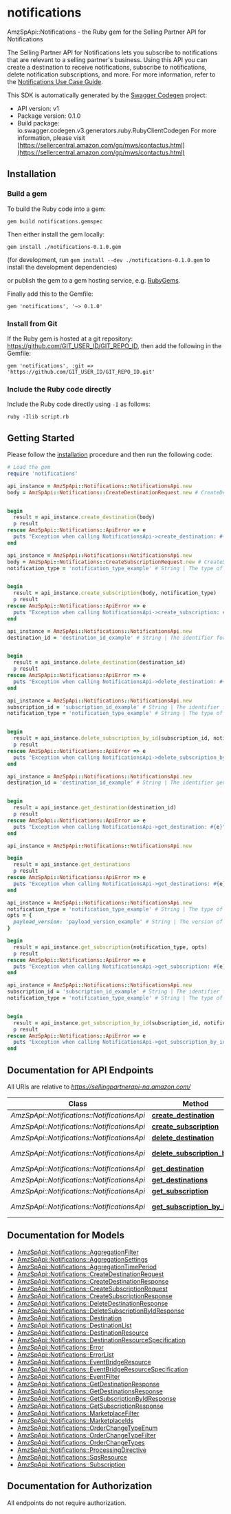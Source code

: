 # notifications

AmzSpApi::Notifications - the Ruby gem for the Selling Partner API for Notifications

The Selling Partner API for Notifications lets you subscribe to notifications that are relevant to a selling partner's business. Using this API you can create a destination to receive notifications, subscribe to notifications, delete notification subscriptions, and more.  For more information, refer to the [Notifications Use Case Guide](https://developer-docs.amazon.com/sp-api/docs/notifications-api-v1-use-case-guide).

This SDK is automatically generated by the [Swagger Codegen](https://github.com/swagger-api/swagger-codegen) project:

- API version: v1
- Package version: 0.1.0
- Build package: io.swagger.codegen.v3.generators.ruby.RubyClientCodegen
For more information, please visit [https://sellercentral.amazon.com/gp/mws/contactus.html](https://sellercentral.amazon.com/gp/mws/contactus.html)

## Installation

### Build a gem

To build the Ruby code into a gem:

```shell
gem build notifications.gemspec
```

Then either install the gem locally:

```shell
gem install ./notifications-0.1.0.gem
```
(for development, run `gem install --dev ./notifications-0.1.0.gem` to install the development dependencies)

or publish the gem to a gem hosting service, e.g. [RubyGems](https://rubygems.org/).

Finally add this to the Gemfile:

    gem 'notifications', '~> 0.1.0'

### Install from Git

If the Ruby gem is hosted at a git repository: https://github.com/GIT_USER_ID/GIT_REPO_ID, then add the following in the Gemfile:

    gem 'notifications', :git => 'https://github.com/GIT_USER_ID/GIT_REPO_ID.git'

### Include the Ruby code directly

Include the Ruby code directly using `-I` as follows:

```shell
ruby -Ilib script.rb
```

## Getting Started

Please follow the [installation](#installation) procedure and then run the following code:
```ruby
# Load the gem
require 'notifications'

api_instance = AmzSpApi::Notifications::NotificationsApi.new
body = AmzSpApi::Notifications::CreateDestinationRequest.new # CreateDestinationRequest | 


begin
  result = api_instance.create_destination(body)
  p result
rescue AmzSpApi::Notifications::ApiError => e
  puts "Exception when calling NotificationsApi->create_destination: #{e}"
end

api_instance = AmzSpApi::Notifications::NotificationsApi.new
body = AmzSpApi::Notifications::CreateSubscriptionRequest.new # CreateSubscriptionRequest | 
notification_type = 'notification_type_example' # String | The type of notification.   For more information about notification types, refer to [Notification Type Values](https://developer-docs.amazon.com/sp-api/docs/notification-type-values).


begin
  result = api_instance.create_subscription(body, notification_type)
  p result
rescue AmzSpApi::Notifications::ApiError => e
  puts "Exception when calling NotificationsApi->create_subscription: #{e}"
end

api_instance = AmzSpApi::Notifications::NotificationsApi.new
destination_id = 'destination_id_example' # String | The identifier for the destination that you want to delete.


begin
  result = api_instance.delete_destination(destination_id)
  p result
rescue AmzSpApi::Notifications::ApiError => e
  puts "Exception when calling NotificationsApi->delete_destination: #{e}"
end

api_instance = AmzSpApi::Notifications::NotificationsApi.new
subscription_id = 'subscription_id_example' # String | The identifier for the subscription that you want to delete.
notification_type = 'notification_type_example' # String | The type of notification.   For more information about notification types, refer to [Notification Type Values](https://developer-docs.amazon.com/sp-api/docs/notification-type-values).


begin
  result = api_instance.delete_subscription_by_id(subscription_id, notification_type)
  p result
rescue AmzSpApi::Notifications::ApiError => e
  puts "Exception when calling NotificationsApi->delete_subscription_by_id: #{e}"
end

api_instance = AmzSpApi::Notifications::NotificationsApi.new
destination_id = 'destination_id_example' # String | The identifier generated when you created the destination.


begin
  result = api_instance.get_destination(destination_id)
  p result
rescue AmzSpApi::Notifications::ApiError => e
  puts "Exception when calling NotificationsApi->get_destination: #{e}"
end

api_instance = AmzSpApi::Notifications::NotificationsApi.new

begin
  result = api_instance.get_destinations
  p result
rescue AmzSpApi::Notifications::ApiError => e
  puts "Exception when calling NotificationsApi->get_destinations: #{e}"
end

api_instance = AmzSpApi::Notifications::NotificationsApi.new
notification_type = 'notification_type_example' # String | The type of notification.   For more information about notification types, refer to [Notification Type Values](https://developer-docs.amazon.com/sp-api/docs/notification-type-values).
opts = { 
  payload_version: 'payload_version_example' # String | The version of the payload object to be used in the notification.
}

begin
  result = api_instance.get_subscription(notification_type, opts)
  p result
rescue AmzSpApi::Notifications::ApiError => e
  puts "Exception when calling NotificationsApi->get_subscription: #{e}"
end

api_instance = AmzSpApi::Notifications::NotificationsApi.new
subscription_id = 'subscription_id_example' # String | The identifier for the subscription that you want to get.
notification_type = 'notification_type_example' # String | The type of notification.   For more information about notification types, refer to [Notification Type Values](https://developer-docs.amazon.com/sp-api/docs/notification-type-values).


begin
  result = api_instance.get_subscription_by_id(subscription_id, notification_type)
  p result
rescue AmzSpApi::Notifications::ApiError => e
  puts "Exception when calling NotificationsApi->get_subscription_by_id: #{e}"
end
```

## Documentation for API Endpoints

All URIs are relative to *https://sellingpartnerapi-na.amazon.com/*

Class | Method | HTTP request | Description
------------ | ------------- | ------------- | -------------
*AmzSpApi::Notifications::NotificationsApi* | [**create_destination**](docs/NotificationsApi.md#create_destination) | **POST** /notifications/v1/destinations | 
*AmzSpApi::Notifications::NotificationsApi* | [**create_subscription**](docs/NotificationsApi.md#create_subscription) | **POST** /notifications/v1/subscriptions/{notificationType} | 
*AmzSpApi::Notifications::NotificationsApi* | [**delete_destination**](docs/NotificationsApi.md#delete_destination) | **DELETE** /notifications/v1/destinations/{destinationId} | 
*AmzSpApi::Notifications::NotificationsApi* | [**delete_subscription_by_id**](docs/NotificationsApi.md#delete_subscription_by_id) | **DELETE** /notifications/v1/subscriptions/{notificationType}/{subscriptionId} | 
*AmzSpApi::Notifications::NotificationsApi* | [**get_destination**](docs/NotificationsApi.md#get_destination) | **GET** /notifications/v1/destinations/{destinationId} | 
*AmzSpApi::Notifications::NotificationsApi* | [**get_destinations**](docs/NotificationsApi.md#get_destinations) | **GET** /notifications/v1/destinations | 
*AmzSpApi::Notifications::NotificationsApi* | [**get_subscription**](docs/NotificationsApi.md#get_subscription) | **GET** /notifications/v1/subscriptions/{notificationType} | 
*AmzSpApi::Notifications::NotificationsApi* | [**get_subscription_by_id**](docs/NotificationsApi.md#get_subscription_by_id) | **GET** /notifications/v1/subscriptions/{notificationType}/{subscriptionId} | 

## Documentation for Models

 - [AmzSpApi::Notifications::AggregationFilter](docs/AggregationFilter.md)
 - [AmzSpApi::Notifications::AggregationSettings](docs/AggregationSettings.md)
 - [AmzSpApi::Notifications::AggregationTimePeriod](docs/AggregationTimePeriod.md)
 - [AmzSpApi::Notifications::CreateDestinationRequest](docs/CreateDestinationRequest.md)
 - [AmzSpApi::Notifications::CreateDestinationResponse](docs/CreateDestinationResponse.md)
 - [AmzSpApi::Notifications::CreateSubscriptionRequest](docs/CreateSubscriptionRequest.md)
 - [AmzSpApi::Notifications::CreateSubscriptionResponse](docs/CreateSubscriptionResponse.md)
 - [AmzSpApi::Notifications::DeleteDestinationResponse](docs/DeleteDestinationResponse.md)
 - [AmzSpApi::Notifications::DeleteSubscriptionByIdResponse](docs/DeleteSubscriptionByIdResponse.md)
 - [AmzSpApi::Notifications::Destination](docs/Destination.md)
 - [AmzSpApi::Notifications::DestinationList](docs/DestinationList.md)
 - [AmzSpApi::Notifications::DestinationResource](docs/DestinationResource.md)
 - [AmzSpApi::Notifications::DestinationResourceSpecification](docs/DestinationResourceSpecification.md)
 - [AmzSpApi::Notifications::Error](docs/Error.md)
 - [AmzSpApi::Notifications::ErrorList](docs/ErrorList.md)
 - [AmzSpApi::Notifications::EventBridgeResource](docs/EventBridgeResource.md)
 - [AmzSpApi::Notifications::EventBridgeResourceSpecification](docs/EventBridgeResourceSpecification.md)
 - [AmzSpApi::Notifications::EventFilter](docs/EventFilter.md)
 - [AmzSpApi::Notifications::GetDestinationResponse](docs/GetDestinationResponse.md)
 - [AmzSpApi::Notifications::GetDestinationsResponse](docs/GetDestinationsResponse.md)
 - [AmzSpApi::Notifications::GetSubscriptionByIdResponse](docs/GetSubscriptionByIdResponse.md)
 - [AmzSpApi::Notifications::GetSubscriptionResponse](docs/GetSubscriptionResponse.md)
 - [AmzSpApi::Notifications::MarketplaceFilter](docs/MarketplaceFilter.md)
 - [AmzSpApi::Notifications::MarketplaceIds](docs/MarketplaceIds.md)
 - [AmzSpApi::Notifications::OrderChangeTypeEnum](docs/OrderChangeTypeEnum.md)
 - [AmzSpApi::Notifications::OrderChangeTypeFilter](docs/OrderChangeTypeFilter.md)
 - [AmzSpApi::Notifications::OrderChangeTypes](docs/OrderChangeTypes.md)
 - [AmzSpApi::Notifications::ProcessingDirective](docs/ProcessingDirective.md)
 - [AmzSpApi::Notifications::SqsResource](docs/SqsResource.md)
 - [AmzSpApi::Notifications::Subscription](docs/Subscription.md)

## Documentation for Authorization

 All endpoints do not require authorization.

